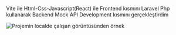 Vite ile Html-Css-Javascript(React) ile Frontend kısmını
Laravel Php kullanarak Backend Mock API Development kısmını gerçekleştirdim

![Projemin localde çalışan görüntüsünden örnek ](https://private-user-images.githubusercontent.com/139924658/497534728-0d505d1f-757d-4e57-9e92-94a1dc5b6707.png?jwt=eyJ0eXAiOiJKV1QiLCJhbGciOiJIUzI1NiJ9.eyJpc3MiOiJnaXRodWIuY29tIiwiYXVkIjoicmF3LmdpdGh1YnVzZXJjb250ZW50LmNvbSIsImtleSI6ImtleTUiLCJleHAiOjE3NTk2NTc5MzMsIm5iZiI6MTc1OTY1NzYzMywicGF0aCI6Ii8xMzk5MjQ2NTgvNDk3NTM0NzI4LTBkNTA1ZDFmLTc1N2QtNGU1Ny05ZTkyLTk0YTFkYzViNjcwNy5wbmc_WC1BbXotQWxnb3JpdGhtPUFXUzQtSE1BQy1TSEEyNTYmWC1BbXotQ3JlZGVudGlhbD1BS0lBVkNPRFlMU0E1M1BRSzRaQSUyRjIwMjUxMDA1JTJGdXMtZWFzdC0xJTJGczMlMkZhd3M0X3JlcXVlc3QmWC1BbXotRGF0ZT0yMDI1MTAwNVQwOTQ3MTNaJlgtQW16LUV4cGlyZXM9MzAwJlgtQW16LVNpZ25hdHVyZT0wZGU0NjIzN2NlMTY5OTc0MjhhMGRhZDE5MmRkNzM4YTBlYjE0ZTkxYjRhODJiN2U0NGRlZThiN2NmODIyZDUxJlgtQW16LVNpZ25lZEhlYWRlcnM9aG9zdCJ9.6ZnluvR0RXxJtHDnetPW5vfG4xfDYVToZ3zxPengdD0)

